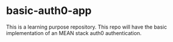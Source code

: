 # basic-auth0-app
This is a learning purpose repository. This repo will have the basic implementation of an MEAN stack auth0 authentication.
